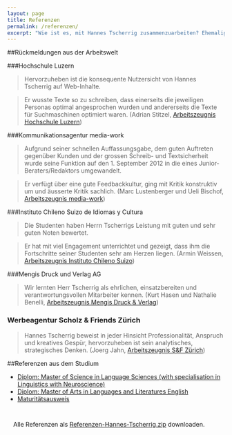 ```yaml
---
layout: page
title: Referenzen
permalink: /referenzen/
excerpt: "Wie ist es, mit Hannes Tscherrig zusammenzuarbeiten? Ehemalige Arbeitskollegen und Vorgesetzte geben Antwort."
---
```


##Rückmeldungen aus der Arbeitswelt

###Hochschule Luzern

> Hervorzuheben ist die konsequente Nutzersicht von Hannes Tscherrig auf Web-Inhalte.

> Er wusste Texte so zu schreiben, dass einerseits die jeweiligen Personas optimal angesprochen wurden und andererseits die Texte für Suchmaschinen optimiert waren. (Adrian Stitzel, [Arbeitszeugnis Hochschule Luzern](/references/hochschule_luzern.pdf))


###Kommunikationsagentur media-work

> Aufgrund seiner schnellen Auffassungsgabe, dem guten Auftreten gegenüber Kunden und der grossen Schreib- und Textsicherheit wurde seine Funktion auf den 1. September 2012 in die eines Junior-Beraters/Redaktors umgewandelt.

> Er verfügt über eine gute Feedbackkultur, ging mit Kritik konstruktiv um und äusserte Kritik sachlich. (Marc Lustenberger und Ueli Bischof, [Arbeitszeugnis media-work](/references/media-work.pdf))

###Instituto Chileno Suizo de Idiomas y Cultura 

>Die Studenten haben Herrn Tscherrigs Leistung mit guten und sehr guten Noten bewertet.

> Er hat mit viel Engagement unterrichtet und gezeigt, dass ihm die Fortschritte seiner Studenten sehr am Herzen liegen. (Armin Weissen, [Arbeitszeugnis Instituto Chileno Suizo](/references/santiago.jpg))

###Mengis Druck und Verlag AG

> Wir lernten Herr Tscherrig als ehrlichen, einsatzbereiten und verantwortungsvollen Mitarbeiter kennen. (Kurt Hasen und Nathalie Benelli, [Arbeitszeugnis Mengis Druck & Verlag](/references/wb_visp.jpg))

### Werbeagentur Scholz & Friends Zürich

> Hannes Tscherrig beweist in jeder Hinsicht Professionalität, Anspruch und kreatives Gespür, hervorzuheben ist sein analytisches, strategisches Denken. (Joerg Jahn, [Arbeitszeugnis S&F Zürich](/references/sf_zuerich.jpg))

##Referenzen aus dem Studium

- [Diplom: Master of Science in Language Sciences (with specialisation in Linguistics with Neuroscience)](/references/msc_ucl.jpg)
- [Diplom: Master of Arts in Languages and Literatures English](/references/ma_unifr.jpg)
- [Maturitätsausweis](/references/matura_brig.jpg)

<div id="about-container" style="margin-top:2em;">
	<div style="padding:1em;">
			Alle Referenzen als <a href="/references/{{ site.zip_name }}">Referenzen-Hannes-Tscherrig.zip</a> downloaden.
	</div>
</div>



